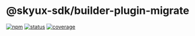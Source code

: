 # @skyux-sdk/builder-plugin-migrate

[![npm](https://img.shields.io/npm/v/@skyux-sdk/builder-plugin-migrate.svg)](https://www.npmjs.com/package/@skyux-sdk/builder-plugin-migrate)
[![status](https://travis-ci.org/blackbaud/skyux-sdk-builder-plugin-migrate.svg?branch=master)](https://travis-ci.org/blackbaud/skyux-sdk-builder-plugin-migrate)
[![coverage](https://codecov.io/gh/blackbaud/skyux-sdk-builder-plugin-migrate/branch/master/graphs/badge.svg?branch=master)](https://codecov.io/gh/blackbaud/skyux-sdk-builder-plugin-migrate/branch/master)
